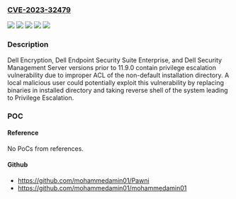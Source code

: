 ### [CVE-2023-32479](https://cve.mitre.org/cgi-bin/cvename.cgi?name=CVE-2023-32479)
![](https://img.shields.io/static/v1?label=Product&message=Dell%20Encryption&color=blue)
![](https://img.shields.io/static/v1?label=Product&message=Dell%20Endpoint%20Security%20Suite%20Enterprise&color=blue)
![](https://img.shields.io/static/v1?label=Product&message=Dell%20Security%20Management%20Server%20(Windows)&color=blue)
![](https://img.shields.io/static/v1?label=Version&message=0%3C%2011.9.0%20&color=brighgreen)
![](https://img.shields.io/static/v1?label=Vulnerability&message=CWE-284%3A%20Improper%20Access%20Control&color=brighgreen)

### Description

Dell Encryption, Dell Endpoint Security Suite Enterprise, and Dell Security Management Server versions prior to 11.9.0 contain privilege escalation vulnerability due to improper ACL of the non-default installation directory. A local malicious user could potentially exploit this vulnerability by replacing binaries in installed directory and taking reverse shell of the system leading to Privilege Escalation.

### POC

#### Reference
No PoCs from references.

#### Github
- https://github.com/mohammedamin01/Pawni
- https://github.com/mohammedamin01/mohammedamin01

